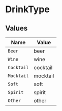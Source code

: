 # DrinkType


## Values

| Name       | Value      |
| ---------- | ---------- |
| `Beer`     | beer       |
| `Wine`     | wine       |
| `Cocktail` | cocktail   |
| `Mocktail` | mocktail   |
| `Soft`     | soft       |
| `Spirit`   | spirit     |
| `Other`    | other      |